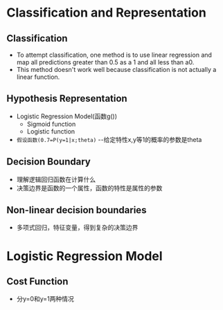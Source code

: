 # Classification and Representation

## Classification
* To attempt classification, one method is to use linear regression and map all predictions greater than 0.5 as a 1 and all less than a0.
* This method doesn't work well because classification is not actually a linear function.

## Hypothesis Representation
* Logistic Regression Model(函数g())
  * Sigmoid function
  * Logistic function
* `假设函数(0.7=P(y=1|x;theta)` --给定特性x,y等1的概率的参数是theta

## Decision Boundary
* 理解逻辑回归函数在计算什么
* 决策边界是函数的一个属性，函数的特性是属性的参数

## Non-linear decision boundaries
* 多项式回归，特征变量，得到复杂的决策边界

# Logistic Regression Model

## Cost Function
* 分y=0和y=1两种情况